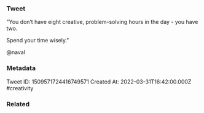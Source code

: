 ### Tweet
"You don’t have eight creative, problem-solving hours in the day - you have two. 

Spend your time wisely."

@naval

### Metadata
Tweet ID: 1509571724416749571
Created At: 2022-03-31T16:42:00.000Z
#creativity 

### Related

